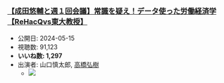 ### [【成田悠輔と週１回会議】常識を疑え！データ使った労働経済学【ReHacQvs東大教授】](https://www.youtube.com/watch?v=5QojGBQ0dho)
-   公開日: 2024-05-15
-   視聴数: 91,123
-   **いいね数: 1,297**
-   出演者: 山口慎太郎, [高橋弘樹](/rehacq_fan/people/高橋弘樹 "wikilink")
    - [![](https://img.youtube.com/vi/5QojGBQ0dho/hqdefault.jpg)](https://www.youtube.com/watch?v=5QojGBQ0dho)
